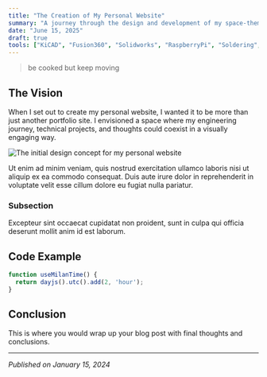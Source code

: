 ```yaml
---
title: "The Creation of My Personal Website"
summary: "A journey through the design and development of my space-themed personal website and blog and ios test"
date: "June 15, 2025"
draft: true
tools: ["KiCAD", "Fusion360", "Solidworks", "RaspberryPi", "Soldering", "Arduino"]
---
```


> be cooked but keep moving

## The Vision

When I set out to create my personal website, I wanted it to be more than just another portfolio site. I envisioned a space where my engineering journey, technical projects, and thoughts could coexist in a visually engaging way.

![The initial design concept for my personal website](/assets/blog/new.jpg "Early mockup of the space-themed interface")

Ut enim ad minim veniam, quis nostrud exercitation ullamco laboris nisi ut aliquip ex ea commodo consequat. Duis aute irure dolor in reprehenderit in voluptate velit esse cillum dolore eu fugiat nulla pariatur.

### Subsection

Excepteur sint occaecat cupidatat non proident, sunt in culpa qui officia deserunt mollit anim id est laborum.

## Code Example

```javascript
function useMilanTime() {
  return dayjs().utc().add(2, 'hour');
}
```

## Conclusion

This is where you would wrap up your blog post with final thoughts and conclusions.

---

*Published on January 15, 2024*

